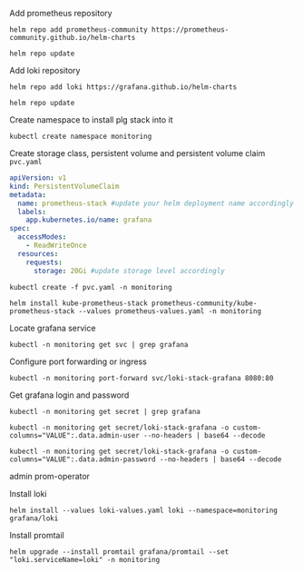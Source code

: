 Add prometheus repository
```
helm repo add prometheus-community https://prometheus-community.github.io/helm-charts

helm repo update
```

Add loki repository
```
helm repo add loki https://grafana.github.io/helm-charts

helm repo update
```

Create namespace to install plg stack into it
```
kubectl create namespace monitoring
```

Create storage class, persistent volume and persistent volume claim
`pvc.yaml`
``` yaml
apiVersion: v1
kind: PersistentVolumeClaim
metadata:
  name: prometheus-stack #update your helm deployment name accordingly
  labels:
    app.kubernetes.io/name: grafana
spec:
  accessModes:
    - ReadWriteOnce
  resources:
    requests:
      storage: 20Gi #update storage level accordingly
```

```
kubectl create -f pvc.yaml -n monitoring
```


```
helm install kube-prometheus-stack prometheus-community/kube-prometheus-stack --values prometheus-values.yaml -n monitoring
```

Locate grafana service
```
kubectl -n monitoring get svc | grep grafana
```


Configure port forwarding or ingress
```
kubectl -n monitoring port-forward svc/loki-stack-grafana 8080:80
```

Get grafana login and password
```
kubectl -n monitoring get secret | grep grafana
```

```
kubectl -n monitoring get secret/loki-stack-grafana -o custom-columns="VALUE":.data.admin-user --no-headers | base64 --decode
```

```
kubectl -n monitoring get secret/loki-stack-grafana -o custom-columns="VALUE":.data.admin-password --no-headers | base64 --decode
```

admin
prom-operator

Install loki
```
helm install --values loki-values.yaml loki --namespace=monitoring grafana/loki
```

Install promtail
```
helm upgrade --install promtail grafana/promtail --set "loki.serviceName=loki" -n monitoring
```
